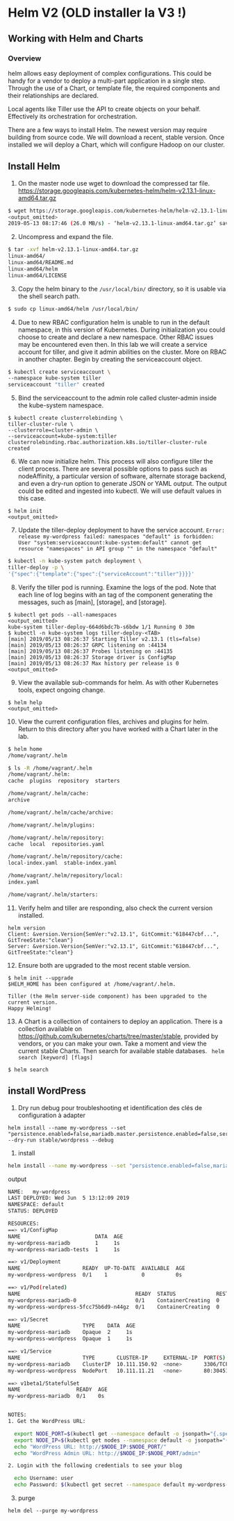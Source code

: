 # Helm V2 (OLD installer la V3 !)

## Working with Helm and Charts

### Overview

helm allows easy deployment of complex configurations. This could be handy for a vendor to deploy a multi-part application in a single step. Through the use of a Chart, or template file, the required components and their relationships are declared.

Local agents like Tiller use the API to create objects on your behalf. Effectively its orchestration for orchestration.

There are a few ways to install Helm. The newest version may require building from source code. We will download a recent, stable version. Once installed we will deploy a Chart, which will configure Hadoop on our cluster.

## Install Helm

1. On the master node use wget to download the compressed tar file.  https://storage.googleapis.com/kubernetes-helm/helm-v2.13.1-linux-amd64.tar.gz

```sh
$ wget https://storage.googleapis.com/kubernetes-helm/helm-v2.13.1-linux-amd64.tar.gz
<output_omitted>
2019-05-13 08:17:46 (26.0 MB/s) - ‘helm-v2.13.1-linux-amd64.tar.gz’ saved [22949819/22949819]
```

2. Uncompress and expand the file.

```sh
$ tar -xvf helm-v2.13.1-linux-amd64.tar.gz
linux-amd64/
linux-amd64/README.md
linux-amd64/helm
linux-amd64/LICENSE
```

3. Copy the helm binary to the ```/usr/local/bin/``` directory, so it is usable via the shell search path.

```sh
$ sudo cp linux-amd64/helm /usr/local/bin/
```

4. Due to new RBAC configuration helm is unable to run in the default namespace, in this version of Kubernetes. During initialization you could choose to create and declare a new namespace. Other RBAC issues may be encountered even then. In this lab we will create a service account for tiller, and give it admin abilities on the cluster. More on RBAC in
another chapter.
Begin by creating the serviceaccount object.

```sh
$ kubectl create serviceaccount \
--namespace kube-system tiller
serviceaccount "tiller" created
```

5. Bind the serviceaccount to the admin role called cluster-admin inside the kube-system namespace.

```
$ kubectl create clusterrolebinding \
tiller-cluster-rule \
--clusterrole=cluster-admin \
--serviceaccount=kube-system:tiller
clusterrolebinding.rbac.authorization.k8s.io/tiller-cluster-rule created
```

6. We can now initialize helm. This process will also configure tiller the client process. There are several possible options to pass such as nodeAffinity, a particular version of software, alternate storage backend, and even a dry-run option to generate JSON or YAML output. The output could be edited and ingested into kubectl. We will use default values in this case.

```
$ helm init
<output_omitted>
```

7. Update the tiller-deploy deployment to have the service account.
 ```Error: release my-wordpress failed: namespaces "default" is forbidden: User "system:serviceaccount:kube-system:default" cannot get resource "namespaces" in API group "" in the namespace "default"```

```sh
$ kubectl -n kube-system patch deployment \
tiller-deploy -p \
'{"spec":{"template":{"spec":{"serviceAccount":"tiller"}}}}'
```

8. Verify the tiller pod is running. Examine the logs of the pod. Note that each line of log begins with an tag of the component generating the messages, such as [main], [storage], and [storage].

```
$ kubectl get pods --all-namespaces
<output_omitted>
kube-system tiller-deploy-664d6bdc7b-s6bdw 1/1 Running 0 30m
$ kubectl -n kube-system logs tiller-deploy-<TAB>
[main] 2019/05/13 08:26:37 Starting Tiller v2.13.1 (tls=false)
[main] 2019/05/13 08:26:37 GRPC listening on :44134
[main] 2019/05/13 08:26:37 Probes listening on :44135
[main] 2019/05/13 08:26:37 Storage driver is ConfigMap
[main] 2019/05/13 08:26:37 Max history per release is 0
<output_omitted>
```

9. View the available sub-commands for helm. As with other Kubernetes tools, expect ongoing change.

```
$ helm help
<output_omitted>
```

10. View the current configuration files, archives and plugins for helm. Return to this directory after you have worked with a Chart later in the lab.

```sh
$ helm home
/home/vagrant/.helm

$ ls -R /home/vagrant/.helm
/home/vagrant/.helm:
cache  plugins  repository  starters

/home/vagrant/.helm/cache:
archive

/home/vagrant/.helm/cache/archive:

/home/vagrant/.helm/plugins:

/home/vagrant/.helm/repository:
cache  local  repositories.yaml

/home/vagrant/.helm/repository/cache:
local-index.yaml  stable-index.yaml

/home/vagrant/.helm/repository/local:
index.yaml

/home/vagrant/.helm/starters:
```

11. Verify helm and tiller are responding, also check the current version installed.

```
helm version
Client: &version.Version{SemVer:"v2.13.1", GitCommit:"618447cbf...", GitTreeState:"clean"}
Server: &version.Version{SemVer:"v2.13.1", GitCommit:"618447cbf...", GitTreeState:"clean"}
```

12. Ensure both are upgraded to the most recent stable version.

```
$ helm init --upgrade
$HELM_HOME has been configured at /home/vagrant/.helm.

Tiller (the Helm server-side component) has been upgraded to the current version.
Happy Helming!
```

13. A Chart is a collection of containers to deploy an application. There is a collection available on https://github.com/kubernetes/charts/tree/master/stable, provided by vendors, or you can make your own. Take a moment and view the current stable Charts. Then search for available stable databases. ``` helm search [keyword] [flags]```

```
$ helm search

```



## install WordPress



1. Dry run debug pour troubleshooting et identification des clés de configuration à adapter

```
helm install --name my-wordpress --set "persistence.enabled=false,mariadb.master.persistence.enabled=false,service.type=NodePort" --dry-run stable/wordpress --debug
```

1. install

```sh
helm install --name my-wordpress --set "persistence.enabled=false,mariadb.master.persistence.enabled=false,service.type=NodePort" stable/wordpress
```

output
```sh
NAME:   my-wordpress
LAST DEPLOYED: Wed Jun  5 13:12:09 2019
NAMESPACE: default
STATUS: DEPLOYED

RESOURCES:
==> v1/ConfigMap
NAME                        DATA  AGE
my-wordpress-mariadb        1     1s
my-wordpress-mariadb-tests  1     1s

==> v1/Deployment
NAME                    READY  UP-TO-DATE  AVAILABLE  AGE
my-wordpress-wordpress  0/1    1           0          0s

==> v1/Pod(related)
NAME                                     READY  STATUS             RESTARTS  AGE
my-wordpress-mariadb-0                   0/1    ContainerCreating  0         0s
my-wordpress-wordpress-5fcc75b6d9-n44gz  0/1    ContainerCreating  0         0s

==> v1/Secret
NAME                    TYPE    DATA  AGE
my-wordpress-mariadb    Opaque  2     1s
my-wordpress-wordpress  Opaque  1     1s

==> v1/Service
NAME                    TYPE       CLUSTER-IP     EXTERNAL-IP  PORT(S)                     AGE
my-wordpress-mariadb    ClusterIP  10.111.150.92  <none>       3306/TCP                    1s
my-wordpress-wordpress  NodePort   10.111.11.21   <none>       80:30451/TCP,443:32347/TCP  0s

==> v1beta1/StatefulSet
NAME                  READY  AGE
my-wordpress-mariadb  0/1    0s


NOTES:
1. Get the WordPress URL:

  export NODE_PORT=$(kubectl get --namespace default -o jsonpath="{.spec.ports[0].nodePort}" services my-wordpress-wordpress)
  export NODE_IP=$(kubectl get nodes --namespace default -o jsonpath="{.items[0].status.addresses[0].address}")
  echo "WordPress URL: http://$NODE_IP:$NODE_PORT/"
  echo "WordPress Admin URL: http://$NODE_IP:$NODE_PORT/admin"

2. Login with the following credentials to see your blog

  echo Username: user
  echo Password: $(kubectl get secret --namespace default my-wordpress-wordpress -o jsonpath="{.data.wordpress-password}" | base64 --decode)
 ``` 

3. purge

```
helm del --purge my-wordpress
```
